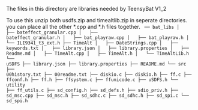 The files in this directory are libraries needed by TeensyBat V1_2

To use this unzip both usdfs.zip and timealtlib.zip in seperate directories. 
you can place all the other *.cpp and *.h files together.
<code>
── bat_libs
│   ├── bateffect_granular.cpp
│   ├── bateffect_granular.h
│   ├── bat_playraw.cpp
│   ├── bat_playraw.h
│   └── ILI9341_t3_ext.h
├── TimeAlt
│   ├── DateStrings.cpp
│   ├── keywords.txt
│   ├── library.json
│   ├── library.properties
│   ├── Readme.md
│   ├── TimeAlt.cpp
│   ├── TimeAlt.h
│   └── TimeAltLib.h
└── uSDFS
    ├── library.json
    ├── library.properties
    ├── README.md
    └── src
        ├── 00history.txt
        ├── 00readme.txt
        ├── diskio.c
        ├── diskio.h
        ├── ff.c
        ├── ffconf.h
        ├── ff.h
        ├── ffsystem.c
        ├── ffunicode.c
        ├── uSDFS.h
        └── utility
            ├── ff_utils.c
            ├── sd_config.h
            ├── sd_defs.h
            ├── sdio_priv.h
            ├── sd_msc.cpp
            ├── sd_msc.h
            ├── sd_sdhc.c
            ├── sd_sdhc.h
            ├── sd_spi.c
            └── sd_spi.h
</code>
